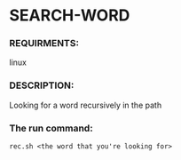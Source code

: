 # SEARCH-WORD

### REQUIRMENTS:

linux


### DESCRIPTION:

Looking for a word recursively in the path 



### The run command:

```
rec.sh <the word that you're looking for>
```


